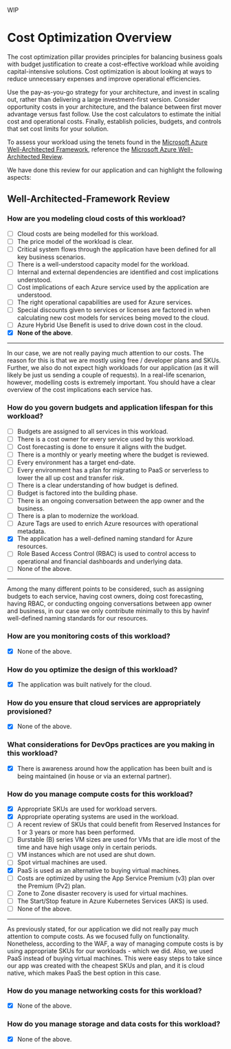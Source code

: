 WIP

# Cost Optimization Overview

The cost optimization pillar provides principles for balancing business goals with budget justification to create a cost-effective workload while avoiding capital-intensive solutions. Cost optimization is about looking at ways to reduce unnecessary expenses and improve operational efficiencies.

Use the pay-as-you-go strategy for your architecture, and invest in scaling out, rather than delivering a large investment-first version. Consider opportunity costs in your architecture, and the balance between first mover advantage versus fast follow. Use the cost calculators to estimate the initial cost and operational costs. Finally, establish policies, budgets, and controls that set cost limits for your solution.

To assess your workload using the tenets found in the [Microsoft Azure Well-Architected Framework](https://learn.microsoft.com/en-us/azure/architecture/framework/), reference the [Microsoft Azure Well-Architected Review](https://learn.microsoft.com/en-us/assessments/?id=azure-architecture-review&mode=pre-assessment).

We have done this review for our application and can highlight the following aspects:

## Well-Architected-Framework Review 

### How are you modeling cloud costs of this workload?

- [ ] Cloud costs are being modelled for this workload. 
- [ ] The price model of the workload is clear.
- [ ] Critical system flows through the application have been defined for all key business scenarios.
- [ ] There is a well-understood capacity model for the workload.
- [ ] Internal and external dependencies are identified and cost implications understood.
- [ ] Cost implications of each Azure service used by the application are understood.
- [ ] The right operational capabilities are used for Azure services.
- [ ] Special discounts given to services or licenses are factored in when calculating new cost models for services being moved to the cloud.
- [ ] Azure Hybrid Use Benefit is used to drive down cost in the cloud.
- [x] **None of the above**.

**** 

In our case, we are not really paying much attention to our costs. The reason for this is that we are mostly using free / developer plans and SKUs. Further, we also do not expect high workloads for our application (as it will likely be just us sending a couple of requests). In a real-life scenarion, however, modelling costs is extremely important. You should have a clear overview of the cost implications each service has. 

### How do you govern budgets and application lifespan for this workload?

- [ ] Budgets are assigned to all services in this workload.
- [ ] There is a cost owner for every service used by this workload.
- [ ] Cost forecasting is done to ensure it aligns with the budget.
- [ ] There is a monthly or yearly meeting where the budget is reviewed.
- [ ] Every environment has a target end-date.
- [ ] Every environment has a plan for migrating to PaaS or serverless to lower the all up cost and transfer risk.
- [ ] There is a clear understanding of how budget is defined.
- [ ] Budget is factored into the building phase.
- [ ] There is an ongoing conversation between the app owner and the business.
- [ ] There is a plan to modernize the workload.
- [ ] Azure Tags are used to enrich Azure resources with operational metadata.
- [x] The application has a well-defined naming standard for Azure resources.
- [ ] Role Based Access Control (RBAC) is used to control access to operational and financial dashboards and underlying data.
- [ ] None of the above.

****

Among the many different points to be considered, such as assigning budgets to each service, having cost owners, doing cost forecasting, having RBAC, or  conducting ongoing conversations between app owner and business, in our case we only contribute minimally to this by havinf well-defined naming standards for our resources. 

### How are you monitoring costs of this workload?

- [x] None of the above.

### How do you optimize the design of this workload?

- [x] The application was built natively for the cloud.

### How do you ensure that cloud services are appropriately provisioned?

- [x] None of the above.

### What considerations for DevOps practices are you making in this workload?

- [x] There is awareness around how the application has been built and is being maintained (in house or via an external partner).

### How do you manage compute costs for this workload?

- [x] Appropriate SKUs are used for workload servers.
- [x] Appropriate operating systems are used in the workload.
- [ ] A recent review of SKUs that could benefit from Reserved Instances for 1 or 3 years or more has been performed.
- [ ] Burstable (B) series VM sizes are used for VMs that are idle most of the time and have high usage only in certain periods.
- [ ] VM instances which are not used are shut down.
- [ ] Spot virtual machines are used.
- [x] PaaS is used as an alternative to buying virtual machines.
- [ ] Costs are optimized by using the App Service Premium (v3) plan over the Premium (Pv2) plan.
- [ ] Zone to Zone disaster recovery is used for virtual machines.
- [ ] The Start/Stop feature in Azure Kubernetes Services (AKS) is used.
- [ ] None of the above.

****

As previously stated, for our application we did not really pay much attention to compute costs. As we focused fully on functionality. Nonetheless, according to the WAF, a way of managing compute costs is by using appropriate SKUs for our workloads - which we did. Also, we used PaaS instead of buying virtual machines. This were easy steps to take since our app was created with the cheapest SKUs and plan, and it is cloud native, which makes PaaS the best option in this case.

### How do you manage networking costs for this workload?
- [x] None of the above.

### How do you manage storage and data costs for this workload?
- [x] None of the above.


